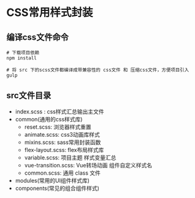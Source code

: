 # CSS常用样式封装

## 编译css文件命令

```
# 下载项目依赖
npm install

# 将 src 下的scss文件都编译成带兼容性的 css文件 和 压缩css文件，方便项目引入
gulp
```

## src文件目录
- index.scss : css样式汇总输出主文件
- common(通用的css样式库)
  - reset.scss: 浏览器样式重置
  - animate.scss: css3动画库样式
  - mixins.scss: sass常用封装函数
  - flex-layout.scss: flex布局样式库
  - variable.scss: 项目主题 样式变量汇总
  - vue-transition.scss: Vue转场动画 <transition> 组件自定义样式名
  - common.scss: 通用 class 文件
- modules(常用的UI组件样式库)
- components(常见的组合组件样式)

